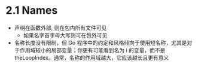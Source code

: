 # 2.1 Names
- 声明在函数外部, 则在包内所有文件可见
  - 如果名字首字母大写则可在包外可见
- 名称长度没有限制，但 Go 程序中的约定和风格倾向于使用短名称，尤其是对于作用域较小的局部变量；你更有可能看到名为 i 的变量，而不是 theLoopIndex。通常，名称的作用域越大，它应该越长且更有意义
